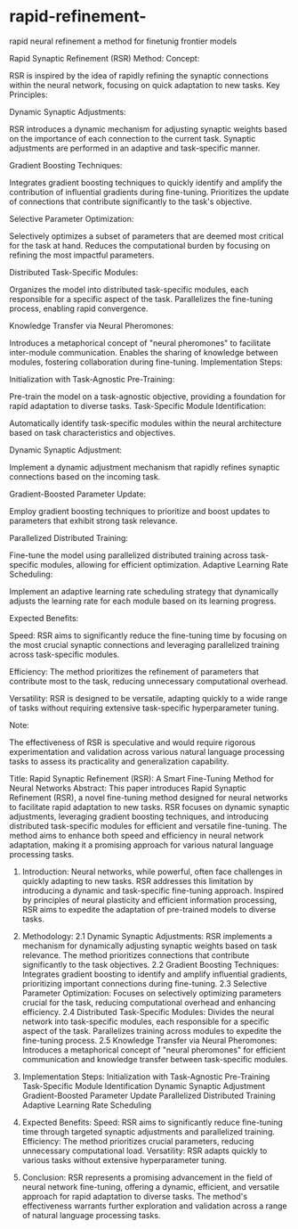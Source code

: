 # rapid-refinement-
rapid neural refinement a method for finetunig frontier models

Rapid Synaptic Refinement (RSR) Method:
Concept:

RSR is inspired by the idea of rapidly refining the synaptic connections within the neural network, focusing on quick adaptation to new tasks.
Key Principles:

Dynamic Synaptic Adjustments:

RSR introduces a dynamic mechanism for adjusting synaptic weights based on the importance of each connection to the current task.
Synaptic adjustments are performed in an adaptive and task-specific manner.

Gradient Boosting Techniques:

Integrates gradient boosting techniques to quickly identify and amplify the contribution of influential gradients during fine-tuning.
Prioritizes the update of connections that contribute significantly to the task's objective.

Selective Parameter Optimization:

Selectively optimizes a subset of parameters that are deemed most critical for the task at hand.
Reduces the computational burden by focusing on refining the most impactful parameters.

Distributed Task-Specific Modules:

Organizes the model into distributed task-specific modules, each responsible for a specific aspect of the task.
Parallelizes the fine-tuning process, enabling rapid convergence.

Knowledge Transfer via Neural Pheromones:

Introduces a metaphorical concept of "neural pheromones" to facilitate inter-module communication.
Enables the sharing of knowledge between modules, fostering collaboration during fine-tuning.
Implementation Steps:

Initialization with Task-Agnostic Pre-Training:

Pre-train the model on a task-agnostic objective, providing a foundation for rapid adaptation to diverse tasks.
Task-Specific Module Identification:

Automatically identify task-specific modules within the neural architecture based on task characteristics and objectives.

Dynamic Synaptic Adjustment:

Implement a dynamic adjustment mechanism that rapidly refines synaptic connections based on the incoming task.

Gradient-Boosted Parameter Update:

Employ gradient boosting techniques to prioritize and boost updates to parameters that exhibit strong task relevance.

Parallelized Distributed Training:

Fine-tune the model using parallelized distributed training across task-specific modules, allowing for efficient optimization.
Adaptive Learning Rate Scheduling:

Implement an adaptive learning rate scheduling strategy that dynamically adjusts the learning rate for each module based on its learning progress.

Expected Benefits:

Speed: RSR aims to significantly reduce the fine-tuning time by focusing on the most crucial synaptic connections and leveraging parallelized training across task-specific modules.

Efficiency: The method prioritizes the refinement of parameters that contribute most to the task, reducing unnecessary computational overhead.

Versatility: RSR is designed to be versatile, adapting quickly to a wide range of tasks without requiring extensive task-specific hyperparameter tuning.

Note:

The effectiveness of RSR is speculative and would require rigorous experimentation and validation across various natural language processing tasks to assess its practicality and generalization capability.



Title: Rapid Synaptic Refinement (RSR):
A Smart Fine-Tuning Method for Neural Networks
Abstract:
This paper introduces Rapid Synaptic Refinement (RSR), a novel fine-tuning method designed for neural networks to facilitate rapid adaptation to new tasks. RSR focuses on dynamic synaptic adjustments, leveraging gradient boosting techniques, and introducing distributed task-specific modules for efficient and versatile fine-tuning. The method aims to enhance both speed and efficiency in neural network adaptation, making it a promising approach for various natural language processing tasks.

1. Introduction:
Neural networks, while powerful, often face challenges in quickly adapting to new tasks. RSR addresses this limitation by introducing a dynamic and task-specific fine-tuning approach. Inspired by principles of neural plasticity and efficient information processing, RSR aims to expedite the adaptation of pre-trained models to diverse tasks.

2. Methodology:
2.1 Dynamic Synaptic Adjustments:
RSR implements a mechanism for dynamically adjusting synaptic weights based on task relevance.
The method prioritizes connections that contribute significantly to the task objectives.
2.2 Gradient Boosting Techniques:
Integrates gradient boosting to identify and amplify influential gradients, prioritizing important connections during fine-tuning.
2.3 Selective Parameter Optimization:
Focuses on selectively optimizing parameters crucial for the task, reducing computational overhead and enhancing efficiency.
2.4 Distributed Task-Specific Modules:
Divides the neural network into task-specific modules, each responsible for a specific aspect of the task.
Parallelizes training across modules to expedite the fine-tuning process.
2.5 Knowledge Transfer via Neural Pheromones:
Introduces a metaphorical concept of "neural pheromones" for efficient communication and knowledge transfer between task-specific modules.
3. Implementation Steps:
Initialization with Task-Agnostic Pre-Training
Task-Specific Module Identification
Dynamic Synaptic Adjustment
Gradient-Boosted Parameter Update
Parallelized Distributed Training
Adaptive Learning Rate Scheduling
4. Expected Benefits:
Speed: RSR aims to significantly reduce fine-tuning time through targeted synaptic adjustments and parallelized training.
Efficiency: The method prioritizes crucial parameters, reducing unnecessary computational load.
Versatility: RSR adapts quickly to various tasks without extensive hyperparameter tuning.
5. Conclusion:
RSR represents a promising advancement in the field of neural network fine-tuning, offering a dynamic, efficient, and versatile approach for rapid adaptation to diverse tasks. The method's effectiveness warrants further exploration and validation across a range of natural language processing tasks.



